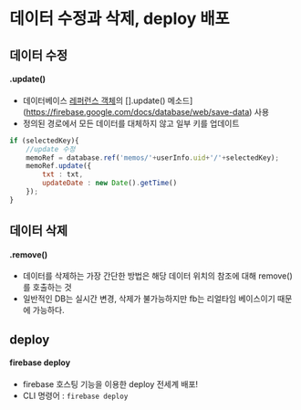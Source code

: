 # 데이터 수정과 삭제, deploy 배포

## 데이터 수정
#### .update()
- 데이터베이스 [레퍼런스 객체](https://firebase.google.com/docs/reference/js/firebase.database.Reference)의 [].update() 메소드](https://firebase.google.com/docs/database/web/save-data) 사용
- 정의된 경로에서 모든 데이터를 대체하지 않고 일부 키를 업데이트

```javascript
if (selectedKey){
    //update 수정
    memoRef = database.ref('memos/'+userInfo.uid+'/'+selectedKey);
    memoRef.update({
        txt : txt,
        updateDate : new Date().getTime()
    });
}
```

## 데이터 삭제
#### .remove()
- 데이터를 삭제하는 가장 간단한 방법은 해당 데이터 위치의 참조에 대해 remove()를 호출하는 것
- 일반적인 DB는 실시간 변경, 삭제가 불가능하지만 fb는 리얼타임 베이스이기 때문에 가능하다.


## deploy
#### firebase deploy
- firebase 호스팅 기능을 이용한 deploy 전세계 배포!
- CLI 명령어 : `firebase deploy`
